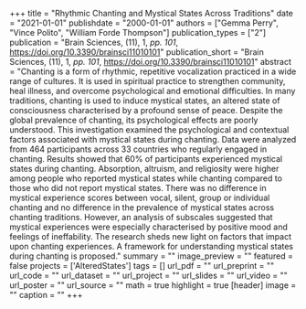 +++
title = "Rhythmic Chanting and Mystical States Across Traditions"
date = "2021-01-01"
publishdate = "2000-01-01"
authors = ["Gemma Perry", "Vince Polito", "William Forde Thompson"]
publication_types = ["2"]
publication = "Brain Sciences, (11), 1, _pp. 101_, https://doi.org/10.3390/brainsci11010101"
publication_short = "Brain Sciences, (11), 1, _pp. 101_, https://doi.org/10.3390/brainsci11010101"
abstract = "Chanting is a form of rhythmic, repetitive vocalization practiced in a wide range of cultures. It is used in spiritual practice to strengthen community, heal illness, and overcome psychological and emotional difficulties. In many traditions, chanting is used to induce mystical states, an altered state of consciousness characterised by a profound sense of peace. Despite the global prevalence of chanting, its psychological effects are poorly understood. This investigation examined the psychological and contextual factors associated with mystical states during chanting. Data were analyzed from 464 participants across 33 countries who regularly engaged in chanting. Results showed that 60% of participants experienced mystical states during chanting. Absorption, altruism, and religiosity were higher among people who reported mystical states while chanting compared to those who did not report mystical states. There was no difference in mystical experience scores between vocal, silent, group or individual chanting and no difference in the prevalence of mystical states across chanting traditions. However, an analysis of subscales suggested that mystical experiences were especially characterised by positive mood and feelings of ineffability. The research sheds new light on factors that impact upon chanting experiences. A framework for understanding mystical states during chanting is proposed."
summary = ""
image_preview = ""
featured = false
projects = ['AlteredStates']
tags = []
url_pdf = ""
url_preprint = ""
url_code = ""
url_dataset = ""
url_project = ""
url_slides = ""
url_video = ""
url_poster = ""
url_source = ""
math = true
highlight = true
[header]
image = ""
caption = ""
+++
